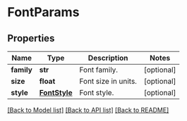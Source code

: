 # FontParams

## Properties
Name | Type | Description | Notes
------------ | ------------- | ------------- | -------------
**family** | **str** | Font family.  | [optional] 
**size** | **float** | Font size in units.  | [optional] 
**style** | [**FontStyle**](FontStyle.md) | Font style.  | [optional] 

[[Back to Model list]](../README.md#documentation-for-models) [[Back to API list]](../README.md#documentation-for-api-endpoints) [[Back to README]](../README.md)


